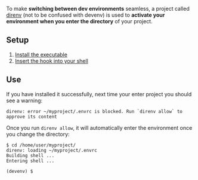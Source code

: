 To make **switching between dev environments** seamless,
a project called [direnv](https://direnv.net) (not to be confused with devenv)
is used to **activate your environment when you enter the directory** of your project.

## Setup

1. [Install the executable](https://direnv.net/docs/installation.html#from-system-packages)
2. [Insert the hook into your shell](https://direnv.net/docs/hook.html)

## Use

If you have installed it successfully, next time your enter project you should see a warning:

```
direnv: error ~/myproject/.envrc is blocked. Run `direnv allow` to approve its content
```

Once you run ``direnv allow``, it will automatically enter the environment once you change the directory:

```shell-session
$ cd /home/user/myproject/
direnv: loading ~/myproject/.envrc
Building shell ...
Entering shell ...

(devenv) $
```